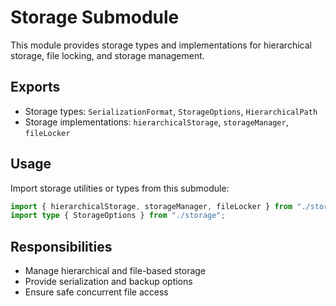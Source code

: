 # Storage Submodule

This module provides storage types and implementations for hierarchical storage, file locking, and storage management.

## Exports

- Storage types: `SerializationFormat`, `StorageOptions`, `HierarchicalPath`
- Storage implementations: `hierarchicalStorage`, `storageManager`, `fileLocker`

## Usage

Import storage utilities or types from this submodule:

```typescript
import { hierarchicalStorage, storageManager, fileLocker } from "./storage/hierarchicalStorage";
import type { StorageOptions } from "./storage";
```

## Responsibilities

- Manage hierarchical and file-based storage
- Provide serialization and backup options
- Ensure safe concurrent file access
